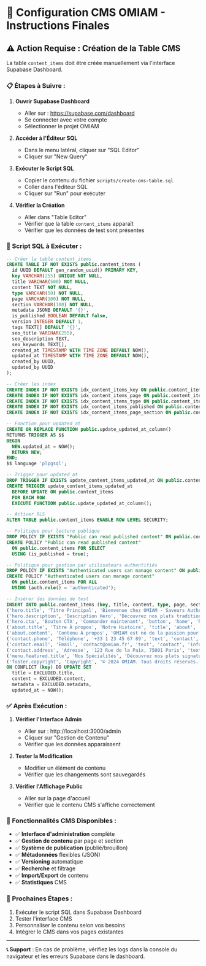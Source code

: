 # 🚀 Configuration CMS OMIAM - Instructions Finales

## ⚠️ Action Requise : Création de la Table CMS

La table `content_items` doit être créée manuellement via l'interface Supabase Dashboard.

### 📋 Étapes à Suivre :

1. **Ouvrir Supabase Dashboard**
   - Aller sur : https://supabase.com/dashboard
   - Se connecter avec votre compte
   - Sélectionner le projet OMIAM

2. **Accéder à l'Éditeur SQL**
   - Dans le menu latéral, cliquer sur "SQL Editor"
   - Cliquer sur "New Query"

3. **Exécuter le Script SQL**
   - Copier le contenu du fichier `scripts/create-cms-table.sql`
   - Coller dans l'éditeur SQL
   - Cliquer sur "Run" pour exécuter

4. **Vérifier la Création**
   - Aller dans "Table Editor"
   - Vérifier que la table `content_items` apparaît
   - Vérifier que les données de test sont présentes

### 🔧 Script SQL à Exécuter :

```sql
-- Créer la table content_items
CREATE TABLE IF NOT EXISTS public.content_items (
  id UUID DEFAULT gen_random_uuid() PRIMARY KEY,
  key VARCHAR(255) UNIQUE NOT NULL,
  title VARCHAR(500) NOT NULL,
  content TEXT NOT NULL,
  type VARCHAR(50) NOT NULL,
  page VARCHAR(100) NOT NULL,
  section VARCHAR(100) NOT NULL,
  metadata JSONB DEFAULT '{}',
  is_published BOOLEAN DEFAULT false,
  version INTEGER DEFAULT 1,
  tags TEXT[] DEFAULT '{}',
  seo_title VARCHAR(255),
  seo_description TEXT,
  seo_keywords TEXT[],
  created_at TIMESTAMP WITH TIME ZONE DEFAULT NOW(),
  updated_at TIMESTAMP WITH TIME ZONE DEFAULT NOW(),
  created_by UUID,
  updated_by UUID
);

-- Créer les index
CREATE INDEX IF NOT EXISTS idx_content_items_key ON public.content_items(key);
CREATE INDEX IF NOT EXISTS idx_content_items_page ON public.content_items(page);
CREATE INDEX IF NOT EXISTS idx_content_items_type ON public.content_items(type);
CREATE INDEX IF NOT EXISTS idx_content_items_published ON public.content_items(is_published);
CREATE INDEX IF NOT EXISTS idx_content_items_page_section ON public.content_items(page, section);

-- Fonction pour updated_at
CREATE OR REPLACE FUNCTION public.update_updated_at_column()
RETURNS TRIGGER AS $$
BEGIN
  NEW.updated_at = NOW();
  RETURN NEW;
END;
$$ language 'plpgsql';

-- Trigger pour updated_at
DROP TRIGGER IF EXISTS update_content_items_updated_at ON public.content_items;
CREATE TRIGGER update_content_items_updated_at
  BEFORE UPDATE ON public.content_items
  FOR EACH ROW
  EXECUTE FUNCTION public.update_updated_at_column();

-- Activer RLS
ALTER TABLE public.content_items ENABLE ROW LEVEL SECURITY;

-- Politique pour lecture publique
DROP POLICY IF EXISTS "Public can read published content" ON public.content_items;
CREATE POLICY "Public can read published content"
  ON public.content_items FOR SELECT
  USING (is_published = true);

-- Politique pour gestion par utilisateurs authentifiés
DROP POLICY IF EXISTS "Authenticated users can manage content" ON public.content_items;
CREATE POLICY "Authenticated users can manage content"
  ON public.content_items FOR ALL
  USING (auth.role() = 'authenticated');

-- Insérer des données de test
INSERT INTO public.content_items (key, title, content, type, page, section, is_published, metadata) VALUES
('hero.title', 'Titre Principal', 'Bienvenue chez OMIAM - Saveurs Authentiques du Maroc', 'title', 'home', 'hero', true, '{"priority": "high", "featured": true}'),
('hero.description', 'Description Hero', 'Découvrez nos plats traditionnels marocains préparés avec amour et des ingrédients frais.', 'description', 'home', 'hero', true, '{"style": "large"}'),
('hero.cta', 'Bouton CTA', 'Commander maintenant', 'button', 'home', 'hero', true, '{"variant": "primary", "size": "large"}'),
('about.title', 'Titre À propos', 'Notre Histoire', 'title', 'about', 'main', true, '{"level": "h2"}'),
('about.content', 'Contenu À propos', 'OMIAM est né de la passion pour la cuisine marocaine authentique. Depuis 2020, nous servons des plats traditionnels dans une ambiance chaleureuse.', 'text', 'about', 'main', true, '{"format": "paragraph"}'),
('contact.phone', 'Téléphone', '+33 1 23 45 67 89', 'text', 'contact', 'info', true, '{"format": "phone", "icon": "phone"}'),
('contact.email', 'Email', 'contact@omiam.fr', 'text', 'contact', 'info', true, '{"format": "email", "icon": "mail"}'),
('contact.address', 'Adresse', '123 Rue de la Paix, 75001 Paris', 'text', 'contact', 'info', true, '{"format": "address", "icon": "map-pin"}'),
('menu.featured.title', 'Nos Spécialités', 'Découvrez nos plats signature', 'title', 'menu', 'featured', true, '{"level": "h2", "style": "featured"}'),
('footer.copyright', 'Copyright', '© 2024 OMIAM. Tous droits réservés.', 'text', 'global', 'footer', true, '{"position": "bottom"}')
ON CONFLICT (key) DO UPDATE SET
  title = EXCLUDED.title,
  content = EXCLUDED.content,
  metadata = EXCLUDED.metadata,
  updated_at = NOW();
```

### ✅ Après Exécution :

1. **Vérifier l'Interface Admin**
   - Aller sur : http://localhost:3000/admin
   - Cliquer sur "Gestion de Contenu"
   - Vérifier que les données apparaissent

2. **Tester la Modification**
   - Modifier un élément de contenu
   - Vérifier que les changements sont sauvegardés

3. **Vérifier l'Affichage Public**
   - Aller sur la page d'accueil
   - Vérifier que le contenu CMS s'affiche correctement

### 🎯 Fonctionnalités CMS Disponibles :

- ✅ **Interface d'administration** complète
- ✅ **Gestion de contenu** par page et section
- ✅ **Système de publication** (publié/brouillon)
- ✅ **Métadonnées** flexibles (JSON)
- ✅ **Versioning** automatique
- ✅ **Recherche** et filtrage
- ✅ **Import/Export** de contenu
- ✅ **Statistiques** CMS

### 🚀 Prochaines Étapes :

1. Exécuter le script SQL dans Supabase Dashboard
2. Tester l'interface CMS
3. Personnaliser le contenu selon vos besoins
4. Intégrer le CMS dans vos pages existantes

---

**📞 Support** : En cas de problème, vérifiez les logs dans la console du navigateur et les erreurs Supabase dans le dashboard.